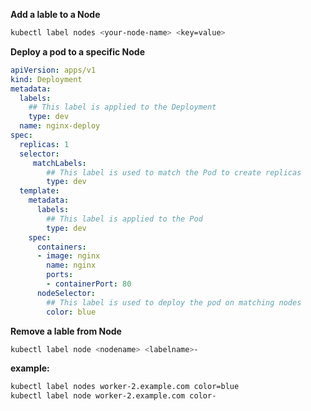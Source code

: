 
**Add a lable to a Node**

```sh
kubectl label nodes <your-node-name> <key=value>
```

**Deploy a pod to a specific Node**

```yaml
apiVersion: apps/v1
kind: Deployment
metadata:
  labels:
    ## This label is applied to the Deployment
    type: dev
  name: nginx-deploy
spec:
  replicas: 1
  selector:
     matchLabels:
        ## This label is used to match the Pod to create replicas
        type: dev
  template:
    metadata:
      labels:
        ## This label is applied to the Pod
        type: dev
    spec:
      containers:
      - image: nginx
        name: nginx
        ports:
        - containerPort: 80
      nodeSelector:
        ## This label is used to deploy the pod on matching nodes
        color: blue
```

**Remove a lable from Node**

```sh
kubectl label node <nodename> <labelname>-
```
**example:**
```sh
kubectl label nodes worker-2.example.com color=blue
kubectl label node worker-2.example.com color-
```